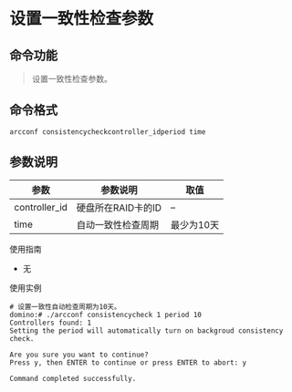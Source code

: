 # 设置一致性检查参数

## 命令功能
>设置一致性检查参数。

## 命令格式
`arcconf consistencycheckcontroller_idperiod time`

## 参数说明
| 参数| 参数说明| 取值|
| ---- | ---- | ----|
| controller_id | 硬盘所在RAID卡的ID | –|
| time | 自动一致性检查周期 | 最少为10天|

使用指南
- 无

使用实例
~~~
# 设置一致性自动检查周期为10天。
domino:# ./arcconf consistencycheck 1 period 10
Controllers found: 1 
Setting the period will automatically turn on backgroud consistency check. 

Are you sure you want to continue? 
Press y, then ENTER to continue or press ENTER to abort: y 

Command completed successfully.
~~~
